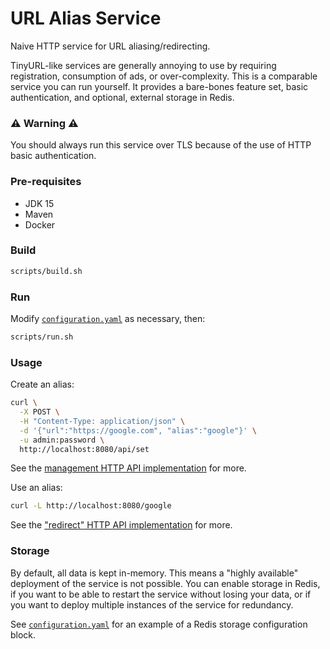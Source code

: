 # URL Alias Service

Naive HTTP service for URL aliasing/redirecting.

TinyURL-like services are generally annoying to use by requiring registration, consumption of ads, or over-complexity. This is a comparable service you can run yourself. It provides a bare-bones feature set, basic authentication, and optional, external storage in Redis.

### :warning: **Warning** :warning:

You should always run this service over TLS because of the use of HTTP basic authentication.

### Pre-requisites

- JDK 15
- Maven
- Docker

### Build

```sh
scripts/build.sh
```

### Run

Modify [`configuration.yaml`](configuration.yaml) as necessary, then:

```sh
scripts/run.sh
```

### Usage

Create an alias:
```sh
curl \
  -X POST \
  -H "Content-Type: application/json" \
  -d '{"url":"https://google.com", "alias":"google"}' \
  -u admin:password \
  http://localhost:8080/api/set
```
See the [management HTTP API implementation](src/main/java/mck/service/urlalias/resources/UrlAliasServiceApiResource.java) for more.

Use an alias:
```sh
curl -L http://localhost:8080/google
```
See the ["redirect" HTTP API implementation](src/main/java/mck/service/urlalias/resources/UrlAliasServiceRedirectResource.java) for more.

### Storage

By default, all data is kept in-memory. This means a "highly available" deployment of the service is not possible.
You can enable storage in Redis, if you want to be able to restart the service without losing your data, or if you want to deploy multiple instances of the service for redundancy.

See [`configuration.yaml`](configuration.yaml) for an example of a Redis storage configuration block.
